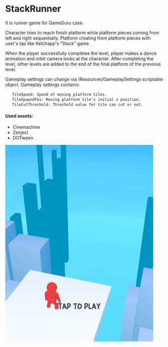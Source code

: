 # StackRunner

It is runner game for GameGuru case.

Character tries to reach finish platform while platform pieces coming from left and right sequentially. Platform creating from platform pieces with user's tap like Ketchapp's "Stack" game.

When the player successfully completes the level, player makes a dance animation and orbit camera looks at the character.
After completing the level, other levels are added to the end of the final platform of the previous level.

Gameplay settings can change via /Resources/GameplaySettings scriptable object.
Gameplay settings contains:

       TileSpeed: Speed of moving platform tiles.
       TileSpawnXPos: Moving platform tile's initial x position.
       TileCutThreshold: Threshold value for tile can cut or not.
        
#### Used assets: ####
* Cinemachine
* Zenject
* DOTween


![Alt Text](https://github.com/hayriyedurgun/StackRunner/blob/main/Animation.gif)
